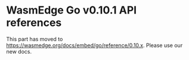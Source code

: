 # WasmEdge Go v0.10.1 API references

This part has moved to <https://wasmedge.org/docs/embed/go/reference/0.10.x>. Please use our new docs.
